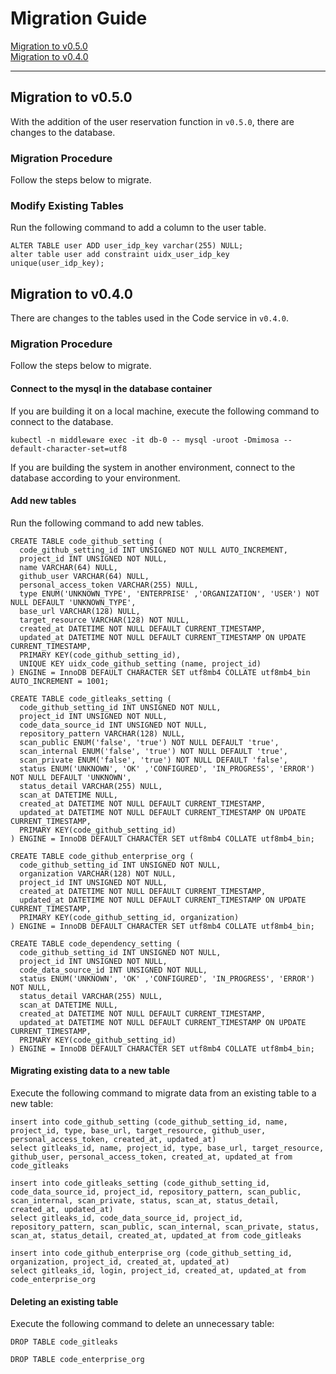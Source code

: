 # Migration Guide

[Migration to v0.5.0](#v050)  
[Migration to v0.4.0](#v040)

---
## Migration to v0.5.0
With the addition of the user reservation function in `v0.5.0`, there are changes to the database.

### Migration Procedure
Follow the steps below to migrate.

### Modify Existing Tables
Run the following command to add a column to the user table.
```mysql
ALTER TABLE user ADD user_idp_key varchar(255) NULL;
alter table user add constraint uidx_user_idp_key unique(user_idp_key);
```

## Migration to v0.4.0
There are changes to the tables used in the Code service in `v0.4.0`.

### Migration Procedure
Follow the steps below to migrate.

#### Connect to the mysql in the database container
If you are building it on a local machine, execute the following command to connect to the database.
```shell
kubectl -n middleware exec -it db-0 -- mysql -uroot -Dmimosa --default-character-set=utf8
```

If you are building the system in another environment, connect to the database according to your environment.

#### Add new tables
Run the following command to add new tables.

```mysql
CREATE TABLE code_github_setting (
  code_github_setting_id INT UNSIGNED NOT NULL AUTO_INCREMENT,
  project_id INT UNSIGNED NOT NULL,
  name VARCHAR(64) NULL,
  github_user VARCHAR(64) NULL,
  personal_access_token VARCHAR(255) NULL,
  type ENUM('UNKNOWN_TYPE', 'ENTERPRISE' ,'ORGANIZATION', 'USER') NOT NULL DEFAULT 'UNKNOWN_TYPE',
  base_url VARCHAR(128) NULL,
  target_resource VARCHAR(128) NOT NULL,
  created_at DATETIME NOT NULL DEFAULT CURRENT_TIMESTAMP,
  updated_at DATETIME NOT NULL DEFAULT CURRENT_TIMESTAMP ON UPDATE CURRENT_TIMESTAMP,
  PRIMARY KEY(code_github_setting_id),
  UNIQUE KEY uidx_code_github_setting (name, project_id)
) ENGINE = InnoDB DEFAULT CHARACTER SET utf8mb4 COLLATE utf8mb4_bin AUTO_INCREMENT = 1001;

CREATE TABLE code_gitleaks_setting (
  code_github_setting_id INT UNSIGNED NOT NULL,
  project_id INT UNSIGNED NOT NULL,
  code_data_source_id INT UNSIGNED NOT NULL,
  repository_pattern VARCHAR(128) NULL,
  scan_public ENUM('false', 'true') NOT NULL DEFAULT 'true',
  scan_internal ENUM('false', 'true') NOT NULL DEFAULT 'true',
  scan_private ENUM('false', 'true') NOT NULL DEFAULT 'false',
  status ENUM('UNKNOWN', 'OK' ,'CONFIGURED', 'IN_PROGRESS', 'ERROR') NOT NULL DEFAULT 'UNKNOWN',
  status_detail VARCHAR(255) NULL,
  scan_at DATETIME NULL,
  created_at DATETIME NOT NULL DEFAULT CURRENT_TIMESTAMP,
  updated_at DATETIME NOT NULL DEFAULT CURRENT_TIMESTAMP ON UPDATE CURRENT_TIMESTAMP,
  PRIMARY KEY(code_github_setting_id)
) ENGINE = InnoDB DEFAULT CHARACTER SET utf8mb4 COLLATE utf8mb4_bin;

CREATE TABLE code_github_enterprise_org (
  code_github_setting_id INT UNSIGNED NOT NULL,
  organization VARCHAR(128) NOT NULL,
  project_id INT UNSIGNED NOT NULL,
  created_at DATETIME NOT NULL DEFAULT CURRENT_TIMESTAMP,
  updated_at DATETIME NOT NULL DEFAULT CURRENT_TIMESTAMP ON UPDATE CURRENT_TIMESTAMP,
  PRIMARY KEY(code_github_setting_id, organization)
) ENGINE = InnoDB DEFAULT CHARACTER SET utf8mb4 COLLATE utf8mb4_bin;

CREATE TABLE code_dependency_setting (
  code_github_setting_id INT UNSIGNED NOT NULL,
  project_id INT UNSIGNED NOT NULL,
  code_data_source_id INT UNSIGNED NOT NULL,
  status ENUM('UNKNOWN', 'OK' ,'CONFIGURED', 'IN_PROGRESS', 'ERROR') NOT NULL,
  status_detail VARCHAR(255) NULL,
  scan_at DATETIME NULL,
  created_at DATETIME NOT NULL DEFAULT CURRENT_TIMESTAMP,
  updated_at DATETIME NOT NULL DEFAULT CURRENT_TIMESTAMP ON UPDATE CURRENT_TIMESTAMP,
  PRIMARY KEY(code_github_setting_id)
) ENGINE = InnoDB DEFAULT CHARACTER SET utf8mb4 COLLATE utf8mb4_bin;
```

#### Migrating existing data to a new table
Execute the following command to migrate data from an existing table to a new table:
```mysql
insert into code_github_setting (code_github_setting_id, name, project_id, type, base_url, target_resource, github_user, personal_access_token, created_at, updated_at)
select gitleaks_id, name, project_id, type, base_url, target_resource, github_user, personal_access_token, created_at, updated_at from code_gitleaks

insert into code_gitleaks_setting (code_github_setting_id, code_data_source_id, project_id, repository_pattern, scan_public, scan_internal, scan_private, status, scan_at, status_detail, created_at, updated_at)
select gitleaks_id, code_data_source_id, project_id, repository_pattern, scan_public, scan_internal, scan_private, status, scan_at, status_detail, created_at, updated_at from code_gitleaks

insert into code_github_enterprise_org (code_github_setting_id, organization, project_id, created_at, updated_at)
select gitleaks_id, login, project_id, created_at, updated_at from code_enterprise_org
```

#### Deleting an existing table
Execute the following command to delete an unnecessary table:
```mysql
DROP TABLE code_gitleaks

DROP TABLE code_enterprise_org
```
